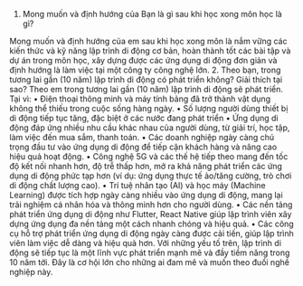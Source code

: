 1.	Mong muốn và định hướng của Bạn là gì sau khi học xong môn học là gì?

Mong muốn và định hướng của em sau khi học xong môn là nắm vững các kiến thức và kỹ năng lập trình di động cơ bản, hoàn thành tốt các bài tập và dự án trong môn học, xây dựng được các ứng dụng di động đơn giản và định hướng là làm việc tại một công ty công nghệ lớn.
2.	Theo bạn, trong tương lai gần (10 năm) lập trình di động có phát triển không? Giải thích tại sao?
Theo em trong tương lai gần (10 năm) lập trình di động sẽ phát triển.
Tại vì:
•	Điện thoại thông minh và máy tính bảng đã trở thành vật dụng không thể thiếu trong cuộc sống hàng ngày. 
•	Số lượng người dùng thiết bị di động tiếp tục tăng, đặc biệt ở các nước đang phát triển
•	Ứng dụng di động đáp ứng nhiều nhu cầu khác nhau của người dùng, từ giải trí, học tập, làm việc đến mua sắm, thanh toán. 
•	Các doanh nghiệp ngày càng chú trọng đầu tư vào ứng dụng di động để tiếp cận khách hàng và nâng cao hiệu quả hoạt động.
•	Công nghệ 5G và các thế hệ tiếp theo mang đến tốc độ kết nối nhanh hơn, độ trễ thấp hơn, mở ra khả năng phát triển các ứng dụng di động phức tạp hơn (ví dụ: ứng dụng thực tế ảo/tăng cường, trò chơi di động chất lượng cao). 
•	Trí tuệ nhân tạo (AI) và học máy (Machine Learning) được tích hợp ngày càng nhiều vào ứng dụng di động, mang lại trải nghiệm cá nhân hóa và thông minh hơn cho người dùng.
•	Các nền tảng phát triển ứng dụng di động như Flutter, React Native giúp lập trình viên xây dựng ứng dụng đa nền tảng một cách nhanh chóng và hiệu quả. 
•	Các công cụ hỗ trợ phát triển ứng dụng di động ngày càng được cải tiến, giúp lập trình viên làm việc dễ dàng và hiệu quả hơn.
Với những yếu tố trên, lập trình di động sẽ tiếp tục là một lĩnh vực phát triển mạnh mẽ và đầy tiềm năng trong 10 năm tới. Đây là cơ hội lớn cho những ai đam mê và muốn theo đuổi nghề nghiệp này.